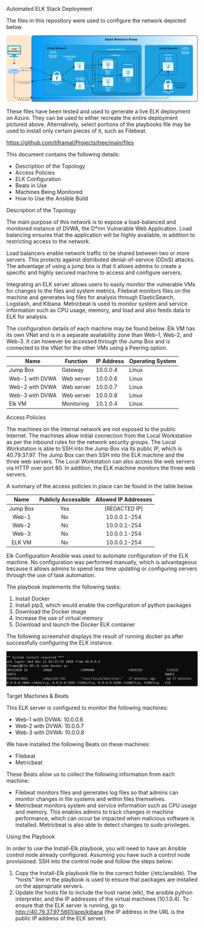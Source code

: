 Automated ELK Stack Deployment

The files in this repository were used to configure the network depicted below.

![](Azure%20Resource%20Group.png)

These files have been tested and used to generate a live ELK deployment on Azure. They can be used to either recreate the entire deployment pictured above. Alternatively, select portions of the playbooks file may be used to install only certain pieces of it, such as Filebeat.

https://github.com/tiframal/Projects/tree/main/files

This document contains the following details:
* Description of the Topology
* Access Policies
* ELK Configuration
* Beats in Use
* Machines Being Monitored
* How to Use the Ansible Build


Description of the Topology

The main purpose of this network is to expose a load-balanced and monitored instance of DVWA, the D*mn Vulnerable Web Application.
Load balancing ensures that the application will be highly available, in addition to restricting access to the network.

Load balancers enable network traffic to be shared between two or more servers. This protects against distributed denial-of-service (DDoS) attacks. The advantage of using a jump box is that it allows admins to create a specific and highly secured machine to access and configure servers. 

Integrating an ELK server allows users to easily monitor the vulnerable VMs for changes to the files and system metrics. Filebeat monitors files on the machine and generates log files for analysis through ElasticSearch, Logstash, and Kibana. Metricbeat is used to monitor system and service information such as CPU usage, memory, and load and also feeds data to ELK for analysis.

The configuration details of each machine may be found below. Elk VM has its own VNet and is in a separate availability zone than Web-1, Web-2, and Web-3. It can however be accessed through the Jump Box and is connected to the VNet for the other VMs using a Peering option.

| Name            | Function   | IP Address | Operating System |
|-----------------|------------|------------|------------------|
| Jump Box        | Gateway    | 10.0.0.4   | Linux            |
| Web-1 with DVWA | Web server | 10.0.0.6   | Linux            |
| Web-2 with DVWA | Web server | 10.0.0.7   | Linux            |
| Web-3 with DVWA | Web server | 10.0.0.8   | Linux            |
| Elk VM          | Monitoring | 10.1.0.4   | Linux            |


Access Policies

The machines on the internal network are not exposed to the public Internet. The machines allow initial connection from the Local Workstation as per the inbound rules for the network security groups. The Local Workstation is able to SSH into the Jump Box via its public IP, which is 40.79.37.97. The Jump Box can then SSH into the ELK machine and the three web servers. The Local Workstation can also access the web servers via HTTP over port 80. In addition, the ELK machine monitors the three web servers.

A summary of the access policies in place can be found in the table below.


|   Name   | Publicly Accessible | Allowed IP Addresses |
|:--------:|:-------------------:|:--------------------:|
| Jump Box | Yes                 | [REDACTED IP]        |
| Web-1    | No                  | 10.0.0.1-254         |
| Web-2    | No                  | 10.0.0.1-254         |
| Web-3    | No                  | 10.0.0.1-254         |
| ELK VM   | No                  | 10.0.0.1-254         |



Elk Configuration
Ansible was used to automate configuration of the ELK machine. No configuration was performed manually, which is advantageous because it allows admins to spend less time updating or configuring servers through the use of task automation.  

The playbook implements the following tasks:
1) Install Docker
3) Install pip3, which would enable the configuration of python packages
4) Download the Docker image
5) Increase the use of virtual memory
6) Download and launch the Docker ELK container

The following screenshot displays the result of running docker ps after successfully configuring the ELK instance.

![](Elk-Docker.png)

Target Machines & Beats

This ELK server is configured to monitor the following machines:

* Web-1 with DVWA: 10.0.0.6
* Web-2 with DVWA: 10.0.0.7
* Web-3 with DVWA: 10.0.0.8

We have installed the following Beats on these machines:
* Filebeat
* Metricbeat

These Beats allow us to collect the following information from each machine:
* Filebeat monitors files and generates log files so that admins can monitor changes in file systems and within files themselves.
* Metricbeat monitors system and service information such as CPU usage and memory. This enables admins to track changes in machine performance, which can occur be impacted when malicious software is installed. Metricbeat is also able to detect changes to sudo privileges. 

Using the Playbook

In order to use the Install-Elk playbook, you will need to have an Ansible control node already configured. Assuming you have such a control node provisioned:
SSH into the control node and follow the steps below:

1) Copy the Install-Elk playbook file to the correct folder (/etc/ansible). The "hosts" line in the playbook is used to ensure that packages are installed on the appropriate servers. 
2) Update the hosts file to include the host name (elk), the ansible python interpreter, and the IP addresses of the virtual machines (10.1.0.4). To ensure that the ELK server is running, go to http://40.79.37.97:5601/app/kibana (the IP address in the URL is the public IP address of the ELK server).
